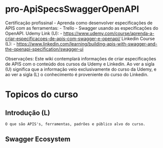 # pro-ApiSpecsSwaggerOpenAPI
 Certificação profissinal - Aprenda como desenvolver especificações de APIS com as ferramentas: 
    - Trello 
    - Swagger usando as especificações do OpenAPI.
 Udemy Link (U): 
    - https://www.udemy.com/course/aprenda-a-criar-especificacoes-de-apis-com-swagger-e-openapi/
 Linkedin Course (L): 
    - https://www.linkedin.com/learning/building-apis-with-swagger-and-the-openapi-specification/swagger-ui

Observações:
Este wiki contemplará informações de criar especificações de APIS com o conteúdo dos cursos da Udemy e Linkedin.
Ao ver a sigla (U) significa que a informação veio exclusivamente do curso da Udemy, e ao ver a sigla (L) o conhecimento é proveniente do curso do Linkedin.

# Topicos do curso
## Introdução (L)
    O que são APIS's, ferramentas, padrões e público alvo do curso.

## Swagger Ecosystem
